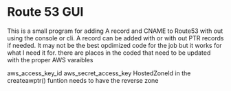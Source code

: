 <h1>Route 53 GUI</h1>

This is a small program for adding A record and CNAME to Route53 with out using the console or cli.
A record can be added with or with out PTR records if needed.
It may not be the best opdimized code for the job but it works for what I need it for.
there are places in the coded that need to be updated with the proper AWS varaibles

aws_access_key_id
aws_secret_access_key
HostedZoneId in the createawptr() funtion needs to have the reverse zone 
